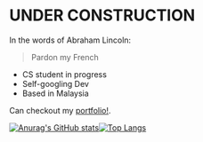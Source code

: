 # UNDER CONSTRUCTION
In the words of Abraham Lincoln:
> Pardon my French

- CS student in progress
- Self-googling Dev
- Based in Malaysia

Can checkout my [portfolio!](https://psakurai.github.io/arifamiruddin.github.io/).

[![Anurag's GitHub stats](https://github-readme-stats.vercel.app/api?username=psakurai&count_private=true&show_icons=true&theme=vue)](https://github.com/anuraghazra/github-readme-stats)[![Top Langs](https://github-readme-stats.vercel.app/api/top-langs/?username=psakurai&layout=compact&theme=vue)](https://github.com/anuraghazra/github-readme-stats)
